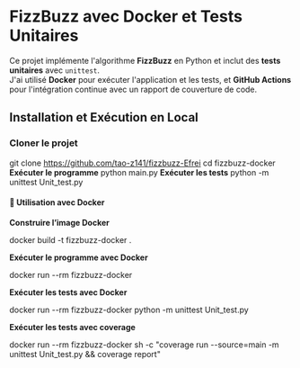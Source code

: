 # FizzBuzz avec Docker et Tests Unitaires

Ce projet implémente l'algorithme **FizzBuzz** en Python et inclut des **tests unitaires** avec `unittest`.  
J'ai utilisé **Docker** pour exécuter l'application et les tests, et **GitHub Actions** pour l'intégration continue avec un rapport de couverture de code.

## **Installation et Exécution en Local**

### **Cloner le projet**

git clone https://github.com/tao-z141/fizzbuzz-Efrei
cd fizzbuzz-docker
**Exécuter le programme**
python main.py
**Exécuter les tests**
python -m unittest Unit_test.py

#### **🐳 Utilisation avec Docker**
**Construire l’image Docker**

docker build -t fizzbuzz-docker .

**Exécuter le programme avec Docker**

docker run --rm fizzbuzz-docker

**Exécuter les tests avec Docker**

docker run --rm fizzbuzz-docker python -m unittest Unit_test.py

**Exécuter les tests avec coverage**

docker run --rm fizzbuzz-docker sh -c "coverage run --source=main -m unittest Unit_test.py && coverage report"